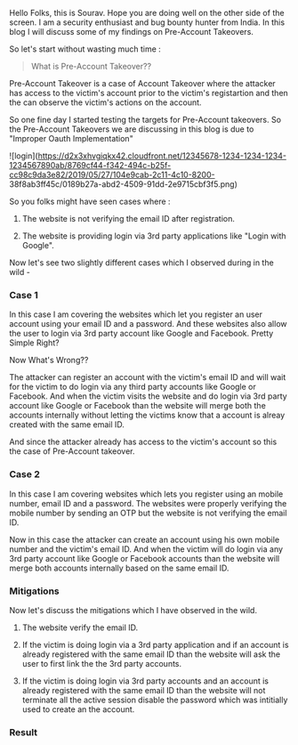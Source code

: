 Hello Folks, this is Sourav. Hope you are doing well on the other side of the screen. I am a security enthusiast and bug bounty hunter from India. 
In this blog I will discuss some of my findings on Pre-Account Takeovers. 

So let's start without wasting much time :

> What is Pre-Account Takeover??

Pre-Account Takeover is a case of Account Takeover where the attacker has access to the victim's account prior to the victim's registartion and then the can observe the victim's 
actions on the account.

So one fine day I started testing the targets for Pre-Account takeovers. So the Pre-Account Takeovers we are discussing in this blog is due to "Improper Oauth Implementation"

![login](https://d2x3xhvgiqkx42.cloudfront.net/12345678-1234-1234-1234-1234567890ab/8769cf44-f342-494c-b25f-cc98c9da3e82/2019/05/27/104e9cab-2c11-4c10-8200-     38f8ab3ff45c/0189b27a-abd2-4509-91dd-2e9715cbf3f5.png)


So you folks might have seen cases where :

1. The website is not verifying the email ID after registration.

2. The website is providing login via 3rd party applications like "Login with Google".

Now let's see two slightly different cases which I observed during in the wild - 

### Case 1 ###

In this case I am covering the websites which let you register an user account using your email ID and a password. 
And these websites also allow the user to login via 3rd party account like Google and Facebook. Pretty Simple Right?

Now What's Wrong??

The attacker can register an account with the victim's email ID and will wait for the victim to do login via any third party accounts like Google or Facebook. 
And when the victim visits the website and do login via 3rd party account like Google or Facebook than the website will merge both the accounts internally without letting the victims know that a account is alreay created with the same email ID.

And since the attacker already has access to the victim's account so this the case of Pre-Account takeover.


### Case 2 ###

In this case I am covering websites which lets you register using an mobile number, email ID and a password. The websites were properly verifying the mobile number by sending an OTP but the website is not verifying the email ID. 

Now in this case the attacker can create an account using his own mobile number and the victim's email ID. And when the victim will do login via any 3rd party account like Google or Facebook accounts than the website will merge both accounts internally based on the same email ID.


### Mitigations ###

Now let's discuss the mitigations which I have observed in the wild. 

1. The website verify the email ID.

2. If the victim is doing login via a 3rd party application and if an account is already registered with the same email ID than the website will ask the user to first link the 
    the 3rd party accounts.
    
3.  If the victim is doing login via 3rd party accounts and an account is already registered with the same email ID than the website will not terminate all the active session 
    disable the password which was intitially used to create an the account.
    
    
    
### Result



